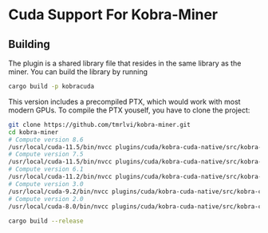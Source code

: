 # Cuda Support For Kobra-Miner

## Building

The plugin is a shared library file that resides in the same library as the miner. 
You can build the library by running
```sh
cargo build -p kobracuda
```

This version includes a precompiled PTX, which would work with most modern GPUs. To compile the PTX youself,
you have to clone the project:

```sh
git clone https://github.com/tmrlvi/kobra-miner.git
cd kobra-miner
# Compute version 8.6
/usr/local/cuda-11.5/bin/nvcc plugins/cuda/kobra-cuda-native/src/kobra-cuda.cu -std=c++11 -O3 --restrict --ptx --gpu-architecture=compute_86 --gpu-code=sm_86 -o plugins/cuda/resources/kobra-cuda-sm86.ptx -Xptxas -O3 -Xcompiler -O3
# Compute version 7.5
/usr/local/cuda-11.5/bin/nvcc plugins/cuda/kobra-cuda-native/src/kobra-cuda.cu -std=c++11 -O3 --restrict --ptx --gpu-architecture=compute_75 --gpu-code=sm_75 -o plugins/cuda/resources/kobra-cuda-sm75.ptx -Xptxas -O3 -Xcompiler -O3
# Compute version 6.1
/usr/local/cuda-11.2/bin/nvcc plugins/cuda/kobra-cuda-native/src/kobra-cuda.cu -std=c++11 -O3 --restrict --ptx --gpu-architecture=compute_61 --gpu-code=sm_61 -o plugins/cuda/resources/kobra-cuda-sm61.ptx -Xptxas -O3 -Xcompiler -O3
# Compute version 3.0
/usr/local/cuda-9.2/bin/nvcc plugins/cuda/kobra-cuda-native/src/kobra-cuda.cu -ccbin=gcc-7 -std=c++11 -O3 --restrict --ptx --gpu-architecture=compute_30 --gpu-code=sm_30 -o plugins/cuda/resources/kobra-cuda-sm30.ptx
# Compute version 2.0
/usr/local/cuda-8.0/bin/nvcc plugins/cuda/kobra-cuda-native/src/kobra-cuda.cu -ccbin=gcc-5 -std=c++11 -O3 --restrict --ptx --gpu-architecture=compute_20 --gpu-code=sm_20 -o plugins/cuda/resources/kobra-cuda-sm20.ptx
 
cargo build --release
```
